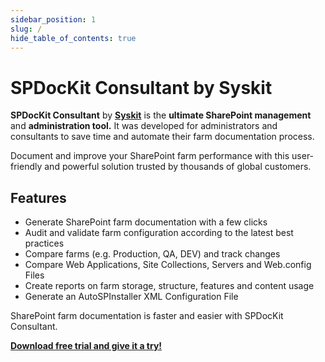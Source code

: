 ```yaml
---
sidebar_position: 1
slug: /
hide_table_of_contents: true
---
```


# SPDocKit Consultant by Syskit

**SPDocKit Consultant** by [**Syskit**](https://www.syskit.com/) is the **ultimate SharePoint management** and **administration tool.** It was developed for administrators and consultants to save time and automate their farm documentation process.

Document and improve your SharePoint farm performance with this user-friendly and powerful solution trusted by thousands of global customers.

## Features

* Generate SharePoint farm documentation with a few clicks
* Audit and validate farm configuration according to the latest best practices
* Compare farms \(e.g. Production, QA, DEV\) and track changes
* Compare Web Applications, Site Collections, Servers and Web.config Files
* Create reports on farm storage, structure, features and content usage
* Generate an AutoSPInstaller XML Configuration File

SharePoint farm documentation is faster and easier with SPDocKit Consultant.

[**Download free trial and give it a try!**](https://www.syskit.com/products/spdockit/)


